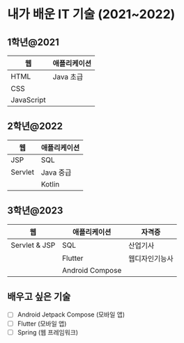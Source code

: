 # 내가 배운 IT 기술 (2021~2022)
## 1학년@2021
| 웹 | 애플리케이션 |
| - | - |
|HTML | Java 초급 |
|CSS||
|JavaScript||
## 2학년@2022
| 웹 | 애플리케이션 |
| - | - |
|JSP|SQL|
|Servlet|Java 중급|
||Kotlin|

## 3학년@2023
|웹|애플리케이션|자격증|
|-|-|-|
|Servlet & JSP|SQL|산업기사|
||Flutter|웹디자인기능사|
||Android Compose||


## 배우고 싶은 기술
- [ ] Android Jetpack Compose (모바일 앱)
- [ ] Flutter (모바일 앱)
- [ ] Spring (웹 프레임워크)